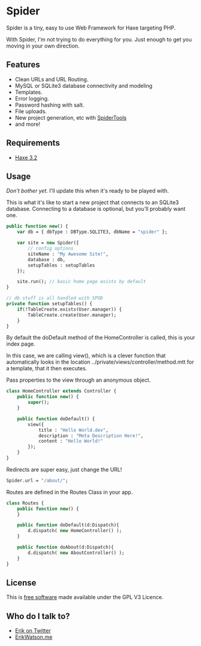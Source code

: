 Spider
======

Spider is a tiny, easy to use Web Framework for Haxe targeting PHP.

With Spider, I'm not trying to do everything for you. Just enough to get you moving in your own direction.


## Features

* Clean URLs and URL Routing.
* MySQL or SQLite3 database connectivity and modeling
* Templates.
* Error logging.
* Password hashing with salt.
* File uploads.
* New project generation, etc with [SpiderTools](https://github.com/championchap/SpiderTools)
* and more!


## Requirements

* [Haxe 3.2](http://haxe.org)


## Usage

_Don't bother yet._ I'll update this when it's ready to be played with.

This is what it's like to start a new project that connects to an SQLite3 database. Connecting to a database is optional, but you'll probably want one. 

```haxe
public function new() {
	var db = { dbType : DBType.SQLITE3, dbName = "spider" };

	var site = new Spider({
		// config options
		siteName : "My Awesome Site!",
		database : db,
		setupTables : setupTables
	});

	site.run(); // basic home page exists by default
}

// db stuff is all handled with SPOD 
private function setupTables() {
	if(!TableCreate.exists(User.manager)) {
		TableCreate.create(User.manager);
	}
}
```

By default the doDefault method of the HomeController is called, this is your index page. 

In this case, we are calling view(), which is a clever function that automatically looks in the location ../private/views/controller/method.mtt for a template, that it then executes.

Pass properties to the view through an anonymous object.

```haxe
class HomeController extends Controller {
	public function new() {
		super();
	}

	public function doDefault() {
		view({
			title : "Hello World.dev",
			description : "Meta Description Here!",
			content : "Hello World!"
		});
	}
}
```

Redirects are super easy, just change the URL!

```haxe
Spider.url = "/about/";
```

Routes are defined in the Routes Class in your app.

```haxe
class Routes {
	public function new() {
	}

	public function doDefault(d:Dispatch){
		d.dispatch( new HomeController() );
	}

	public function doAbout(d:Dispatch){
		d.dispatch( new AboutController() );
	}
}
```

## License

This is [free software](https://www.gnu.org/philosophy/free-sw.html) made available under the GPL V3 Licence.


## Who do I talk to?

* [Erik on Twitter](https://twitter.com/championchap)
* [ErikWatson.me](http://erikwatson.me)